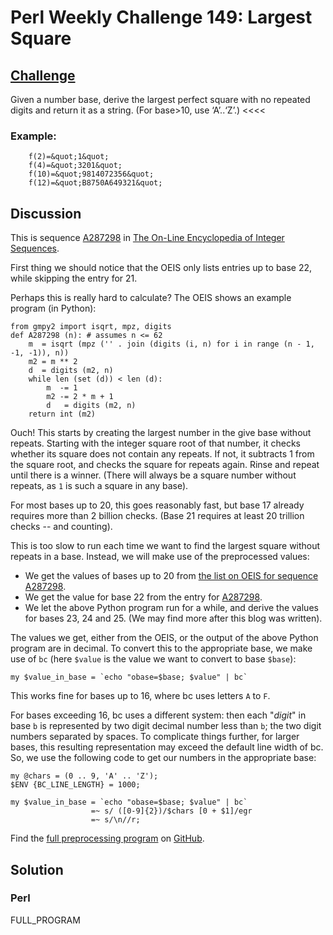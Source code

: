# Perl Weekly Challenge 149: Largest Square

## [Challenge][task2]
>>>>
Given a number base, derive the largest perfect square with no repeated digits and return it as a string. (For base>10, use &lsquo;A&rsquo;..&lsquo;Z&rsquo;.)
<<<<

### Example:

~~~~
    f(2)=&quot;1&quot;
    f(4)=&quot;3201&quot;
    f(10)=&quot;9814072356&quot;
    f(12)=&quot;B8750A649321&quot;
~~~~

[task2]: https://theweeklychallenge.org/blog/perl-weekly-challenge-149/#TASK2

## Discussion

This is sequence [A287298](#oeis) in
[The On-Line Encyclopedia of Integer Sequences](https://oeis.org).

First thing we should notice that the OEIS only lists entries up
to base 22, while skipping the entry for 21.

Perhaps this is really hard to calculate? The OEIS shows an example
program (in Python):

~~~~
from gmpy2 import isqrt, mpz, digits
def A287298 (n): # assumes n <= 62
    m  = isqrt (mpz ('' . join (digits (i, n) for i in range (n - 1, -1, -1)), n))
    m2 = m ** 2
    d  = digits (m2, n)
    while len (set (d)) < len (d):
        m  -= 1
        m2 -= 2 * m + 1
        d   = digits (m2, n)
    return int (m2)
~~~~

Ouch! This starts by creating the largest number in the give base
without repeats. Starting with the integer square root of that number, 
it checks whether its square does not contain any repeats. If not,
it subtracts 1 from the square root, and checks the square for repeats
again. Rinse and repeat until there is a winner. (There will always
be a square number without repeats, as `1` is such a square in any base).

For most bases up to 20, this goes reasonably fast, but base 17 already
requires more than 2 billion checks. (Base 21 requires at least 20 trillion
checks -- and counting).

This is too slow to run each time we want to find the largest square
without repeats in a base. Instead, we will make use of the preprocessed
values:

* We get the values of bases up to 20 from
[the list on OEIS for sequence A287298](https://oeis.org/A287298/b287298.txt).
* We get the value for base 22 from the entry for [A287298](#oeis).
* We let the above Python program run for a while, and derive the
  values for bases 23, 24 and 25. (We may find more after this blog
  was written).

The values we get, either from the OEIS, or the output of the above
Python program are in decimal. To convert this to the appropriate base,
we make use of `bc` (here `$value` is the value we want to convert to
base `$base`):

~~~~
my $value_in_base = `echo "obase=$base; $value" | bc`
~~~~

This works fine for bases up to 16, where bc uses letters `A` to `F`.

For bases exceeding 16, bc uses a different system: then each "*digit*"
in base `b` is represented by two digit decimal number less than `b`;
the two digit numbers separated by spaces. To complicate things further,
for larger bases, this resulting representation may exceed the default
line width of bc. So, we use the following code to get our numbers in
the appropriate base:

~~~~
my @chars = (0 .. 9, 'A' .. 'Z');
$ENV {BC_LINE_LENGTH} = 1000;

my $value_in_base = `echo "obase=$base; $value" | bc`
                  =~ s/ ([0-9]{2})/$chars [0 + $1]/egr
                  =~ s/\n//r;
~~~~

Find the [full preprocessing program](https://github.com/Abigail/perlweeklychallenge-club/blob/master/challenge-149/abigail/data/preprocess) on 
[GitHub](https://github.com/).

## Solution

### Perl

FULL_PROGRAM
